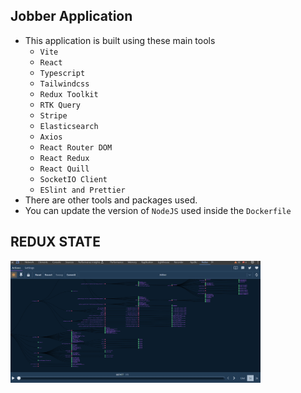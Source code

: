 ## Jobber Application

- This application is built using these main tools
  - `Vite`
  - `React`
  - `Typescript`
  - `Tailwindcss`
  - `Redux Toolkit`
  - `RTK Query`
  - `Stripe`
  - `Elasticsearch`
  - `Axios`
  - `React Router DOM`
  - `React Redux`
  - `React Quill`
  - `SocketIO Client`
  - `ESlint and Prettier`
- There are other tools and packages used.
- You can update the version of `NodeJS` used inside the `Dockerfile`

## REDUX STATE

<img src = "./redux.png" width ="400">
